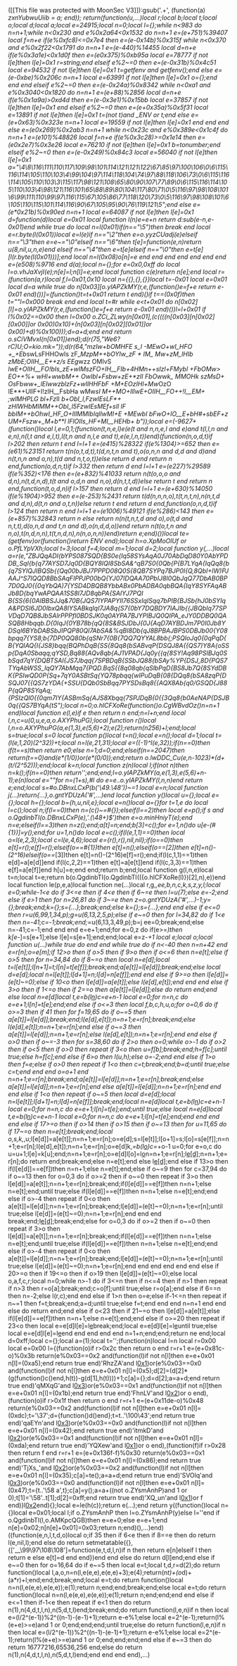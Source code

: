 ([[This file was protected with MoonSec V3]]):gsub('.+', (function(a) _zxnYubwuUiib = a; end)); return(function(u,...)local r;local b;local t;local o;local d;local a;local e=24915;local n=0;local l={};while n<983 do n=n+1;while n<0x230 and e%0x2a64<0x1532 do n=n+1 e=(e+751)%39407 local f=n+e if(e%0xfc8)<=0x7e4 then e=(e-0x14b)%0x315f while n<0x370 and e%0x2f22<0x1791 do n=n+1 e=(e-440)%14455 local d=n+e if(e%0x3a1e)<0x1d0f then e=(e*0x375)%0xb95a local e=78777 if not l[e]then l[e]=0x1 r=string;end elseif e%2~=0 then e=(e-0x31b)%0x4c51 local e=94532 if not l[e]then l[e]=0x1 t=getfenv and getfenv();end else e=(e-0xbe)%0x206c n=n+1 local e=63991 if not l[e]then l[e]=0x1 o={};end end end elseif e%2~=0 then e=(e-0x24a)%0x8342 while n<0xa1 and e%0x3040<0x1820 do n=n+1 e=(e+88)%2856 local d=n+e if(e%0x1a9a)>0xd4d then e=(e-0x3e1)%0x15bb local e=37857 if not l[e]then l[e]=0x1 end elseif e%2~=0 then e=(e+0x35a)%0x5f31 local e=13891 if not l[e]then l[e]=0x1 t=(not t)and _ENV or t;end else e=(e+0x63)%0x323e n=n+1 local e=19559 if not l[e]then l[e]=0x1 end end end else e=(e*0x269)%0x2ab3 n=n+1 while n<0x23c and e%0x389e<0x1c4f do n=n+1 e=(e*101)%48826 local f=n+e if(e%0x3c28)>=0x1e14 then e=(e*0x2e7)%0x3e26 local e=76210 if not l[e]then l[e]=0x1 b=tonumber;end elseif e%2~=0 then e=(e-0x249)%0x84c3 local e=56040 if not l[e]then l[e]=0x1 a="\4\8\116\111\110\117\109\98\101\114\121\121\122\67\85\97\100\106\0\6\115\116\114\105\110\103\4\99\104\97\114\118\104\74\97\88\118\106\73\0\6\115\116\114\105\110\103\3\115\117\98\121\108\65\80\90\107\77\89\0\6\115\116\114\105\110\103\4\98\121\116\101\65\88\89\80\104\117\80\71\0\5\116\97\98\108\101\6\99\111\110\99\97\116\115\67\105\86\77\118\120\73\0\5\116\97\98\108\101\6\105\110\115\101\114\116\90\67\105\95\90\76\119\121\5";end else e=(e*0x21b)%0x90ed n=n+1 local e=64087 if not l[e]then l[e]=0x1 d=function(d)local e=0x01 local function l(n)e=e+n return d:sub(e-n,e-0x01)end while true do local n=l(0x01)if(n=="\5")then break end local e=r.byte(l(0x01))local e=l(e)if n=="\2"then e=o.yyzCUadj(e)elseif n=="\3"then e=e~="\0"elseif n=="\6"then t[e]=function(e,n)return u(8,nil,u,n,e)end elseif n=="\4"then e=t[e]elseif n=="\0"then e=t[e][l(r.byte(l(0x01)))];end local n=l(0x08)o[n]=e end end end end end end end e=(e*508)%9716 end d(a);local n={};for e=0x0,0xff do local l=o.vhJaXvjI(e);n[e]=l;n[l]=e;end local function c(e)return n[e];end local r=(function(a,r)local f,l=0x01,0x10 local n={{},{},{}}local t=-0x01 local e=0x01 local d=a while true do n[0x03][o.ylAPZkMY(r,e,(function()e=f+e return e-0x01 end)())]=(function()t=t+0x01 return t end)()if t==(0x0f)then t=""l=0x000 break end end local t=#r while e<t+0x01 do n[0x02][l]=o.ylAPZkMY(r,e,(function()e=f+e return e-0x01 end)())l=l+0x01 if l%0x02==0x00 then l=0x00 o.ZCi_ZLwy(n[0x01],(c((((n[0x03][n[0x02][0x00]]or 0x00)*0x10)+(n[0x03][n[0x02][0x01]]or 0x00)+d)%0x100)));d=a+d;end end return o.sCiVMvxI(n[0x01])end);d(r(75,"We6?rC)U;O=kio.mk="));d(r(64,"mzIw+b*OMHFE s_l -M*EwO+wI_HF_*O +_+Eb*swLsFHHOwIs zF_*MzpM++bOYIw_zF * IM_ Mw+*zM_lHI*b zMbE;OIIH__E++z/s EEg*wzz OMIvS *lwE+OIIH__FO!bIs_zE+*wIMszFO*+IH__FIb+4HMn++*sIzl+FMybI _+FbOMw>_ EO++%+ wHl+wwbM++ OwIbl+Fs*bw+_zE+*zII_ FbOwwk_ MMOHk szMsD+ Os*Fb*ww+_lEIwwzblzFz+*wIlHHFbF +M+EO*zIHl+Mw*OzO IE**+UllF+I!zlH__FsbHa wMw*sI M++MO+IllwE+OIIH__FO++!I__EM+ ;wlMHPLG bl+Fz*II _b+*ObI_l,Fz*wIEsLF*+ zHlWH*bMIMM++*ObI_l5Fz*wIEsMEf+sIl lF bbI*M++bOhwI_HF_O+IllMMIbIqllwMI+E +M*Ew*bI _bFwO+IO__E+bH#+sbEF+z UM+Fs*zw+_M+b**I _lFlOIIs_HF_+MI__HEHb+ b"));local e=(-9627+(function()local l,e=0,1;(function(t,n,e,l)e(e(t and n,n,e,l and e)and t(l,l,n and e,n),n(l,t and e,l,t),l(t,n and n,l,e and t),e(e,l,n,t))end)(function(n,o,d,t)if l>202 then return t end l=l+1 e=(e*415)%28322 if(e%1304)>=652 then e=(e*61)%23151 return t(n(o,t,d,t),t(d,n,t,n and t),o(o,n,n and d,d and d)and n(t,n,n and o,n),t(d and n,t,o,t))else return d end return n end,function(o,d,n,t)if l>332 then return d end l=l+1 e=(e*227)%29589 if(e%352)<176 then e=(e+832)%41033 return n(t(o,o,o and d,n),n(t,d,n,d),t(t and o,d,n and n,o),d(n,t,t,d))else return t end return n end,function(t,o,d,n)if l>157 then return d end l=l+1 e=(e+630)%14050 if(e%1904)>952 then e=(e-253)%2431 return t(d(n,n,n,o),t(t,n,t,n),n(n,t,d and d,n),d(t,n and o,t,n))else return t end return d end,function(o,n,d,t)if l>124 then return n end l=l+1 e=(e*1006)%49121 if(e%286)<143 then e=(e+857)%32843 return n else return n(n(t,n,t,d and o),o(t,d and n,t,t),d(o,n,d and t,n and d),o(n,d,d,o))end return n(t(o,t,n and n,o),t(n,d,n,n),t(t,n,d,n),n(n,o,n,n))end)return e;end)())local te=(getfenv)or(function()return _ENV end);local h=o.XpMoOlUf or o.PfLYpVXh;local t=3;local f=4;local m=1;local d=2;local function y(_,...)local a=r(e,"ZBJQqADI{bYPS087SQD{BS0e{Iq58SYsAqA0J70AbDqD80Y0AbYPDDB_SqI{b{q77AYSD7Jq0D{BQY8IQI8SbSA&^qB7S0{0Qb{P{B7LYqA{IqQq8{b{q7SYIQJIBQSb{{Qq00bJBJ7PPPD08Q0S{8QB7SYPq7BJP0I{Q,8QbI+IW)PJAAJ^S7IQQD8BbSAqFIPPJP00bQ{YJ07IDQAA70PbIJ8I0QbJqQ77DbAB0BP7D0QJ0{{0qYbQA)7{YSD4DBQB8YbbABx0PbADBA0qbBQA{IqY8SYFAqABJb8D{bqYwAPQAA1SS8I7JD8qbPA{SAIYJ7PQI B{SS{6{0AIBBSJJq&70B{JQS7IYPAPYII76SSxIqISqq7bPIB{BJSb{hJ0bSYIqA&PDSI6JD0IbxQA8IYSABkqIqI7JA8q{S7{0bY7DQBDY7IAJIb{{JBQbIq77SPVDqD7QB8JbSAIrPPPfI0BDSJK0q0AYPA7BJYPIBJQ0QIPA_eJY0DDBQ0QASQB8Hbqqb.D{0IqJ{0YB78b{qQ{8S&BSJDbJ{0J{AqD7AYBDJm7P0I0Jb8YDSqI6BYbDABSbJIPQP80QI7AbSA&%qBI8Db{qJ8BPBAJBPS0DBJb00{Y08bpqq7{YS8;b{7DP0QQ80b{qSNr7{0B{7QQ7QYYAL8bb{;PSQIoJq0{0qPqD{B{YQIAQ{I{JS8}bqq{BQPhDqB{SS{8Qq8{bSABvqP{DSQJ8A{{QS7)Y8A{oSSp{DqA0Sbaqq;qYSD,Bq88{AQv8qb{AJ1VPAD{Jq0y{{q{8SY!Aq98PSIBJq0SbSqd7qY{DQBTSAI{JS7Jbqq{7SPBDqB{SSbJQ88{bSAy%YP{DSJ_8D{PQS7TYqAbWSS_IqQY7AbMqq7{PQD.BqS{{8q08qb{qSlbPqD{BS8Jb7Q{8SYdDBK{PSIwQD0P{Sq+7qY0ASBtSq{YQ78pbqq{wIPuDqB{08{DQq8{bSA8zqP{DSQJ07{{QS7zYDA{+SSU{DQb0SbBqq7PYSDsBq8{{AQX8Ab{q0/GSQD{J88P{qQP8SYqAq;{PSIzQI0{{0qm7IY{ASBmSq{AJS8Xbqq{7SPJDqB{0{{3Qq8{b0AeNAP{DSJB0q{{QS7BYqA{tS");local n=0;o.hlCFXoRe(function()o.CgWBvdOz()n=n+1 end)local function e(l,e)if e then return n end;n=l+n;end local l,n,c=u(0,u,e,a,o.AXYPhuPG);local function r()local l,n=o.AXYPhuPG(a,e(1,3),e(5,6)+2);e(2);return(n*256)+l;end;local s=true;local s=0 local function p()local t=n();local e=n();local d=1;local t=(l(e,1,20)*(2^32))+t;local n=l(e,21,31);local e=((-1)^l(e,32));if(n==0)then if(t==s)then return e*0;else n=1;d=0;end;elseif(n==2047)then return(t==0)and(e*(1/0))or(e*(0/0));end;return o.lwDDC_Cu(e,n-1023)*(d+(t/(2^52)));end;local k=n;local function z(n)local l;if(not n)then n=k();if(n==0)then return'';end;end;l=o.ylAPZkMY(a,e(1,3),e(5,6)+n-1);e(n)local e=""for n=(1+s),#l do e=e..o.ylAPZkMY(l,n,n)end return e;end;local s=#o.DBnxLCxP(b('\49.\48'))~=1 local e=n;local function j(...)return{...},o.gntYDUzA('#',...)end local function y()local u={};local e={};local h={};local b={h,u,nil,e};local e=n()local a={}for t=1,e do local l=c();local n;if(l==0)then n=(c()~=#{});elseif(l==2)then local e=p();if s and o.QgdinbTI(o.DBnxLCxP(e),'.(\48+)$')then e=o.minHniyT(e);end n=e;elseif(l==3)then n=z();end;a[t]=n;end;b[3]=c();for e=1,n()do u[e-(#{1})]=y();end;for u=1,n()do local e=c();if(l(e,1,1)==0)then local o=l(e,2,3);local c=l(e,4,6);local e={r(),r(),nil,nil};if(o==0)then e[t]=r();e[f]=r();elseif(o==#{1})then e[t]=n();elseif(o==_[2])then e[t]=n()-(2^16)elseif(o==_[3])then e[t]=n()-(2^16)e[f]=r();end;if(l(c,1,1)==1)then e[d]=a[e[d]]end if(l(c,2,2)==1)then e[t]=a[e[t]]end if(l(c,3,3)==1)then e[f]=a[e[f]]end h[u]=e;end end;return b;end;local function g(l,n,e)local t=n;local t=e;return b(o.QgdinbTI(o.QgdinbTI(({o.hlCFXoRe(l)})[2],n),e))end local function le(p,e,a)local function ne(...)local r,g,_,ee,b,n,c,k,s,z,y,l;local e=0;while-1<e do if 3<=e then if 4<e then if 6~=e then l=u(7);else e=-2;end else if e>1 then for n=26,81 do if 3~=e then z=o.gntYDUzA('#',...)-1;y={};break;end;k={};s={...};break;end;else k={};s={...};end end else if e<=0 then r=u(6,99,1,34,p);g=u(6,13,2,5,p);else if e~=0 then for l=34,82 do if 1<e then n=-41;c=-1;break;end;_=u(6,13,3,49,p);b=j ee=0;break;end;else n=-41;c=-1;end end end e=e+1;end;for e=0,z do if(e>=_)then k[e-_]=s[e+1];else l[e]=s[e+1];end;end;local e=z-_+1 local e;local o;local function u(...)while true do end end while true do if n<-40 then n=n+42 end e=r[n];o=e[m];if 12>o then if o>5 then if 9>o then if o<=6 then n=e[t];else if o>5 then for n=34,84 do if 8~=o then local n=e[d];local t=l[e[t]];l[n+1]=t;l[n]=t[e[f]];break;end;a[e[t]]=l[e[d]];break;end;else local d=e[d];local n=l[e[t]];l[d+1]=n;l[d]=n[e[f]];end end else if 9>=o then l[e[d]]=(e[t]~=0);else if 10<o then l[e[d]]=a[e[t]];else l(e[d],e[t]);end end end else if 3>o then if 1<=o then if 2==o then a[e[t]]=l[e[d]];else do return end;end else local n=e[d]local t,e=b(l[n](h(l,n+1,e[t])))c=e+n-1 local e=0;for n=n,c do e=e+1;l[n]=t[e];end;end else if o<=3 then local f,b,c,h,u,o;for o=0,6 do if o>=3 then if 4<o then if o>1 then for f=19,65 do if o~=5 then a[e[t]]=l[e[d]];break;end;l(e[d],e[t]);n=n+1;e=r[n];break;end;else l(e[d],e[t]);n=n+1;e=r[n];end else if o~=3 then a[e[t]]=l[e[d]];n=n+1;e=r[n];else l(e[d],e[t]);n=n+1;e=r[n];end end else if o>0 then if o~=-3 then for s=38,60 do if 2>o then o=0;while o>-1 do if o>2 then if o<5 then if o>0 then repeat if 3<o then u=f[b];break;end;h=f[c];until true;else h=f[c];end else if 6>o then l(u,h);else o=-2;end end else if 1>o then f=e;else if o>0 then repeat if 1<o then c=t;break;end;b=d;until true;else c=t;end end end o=o+1 end n=n+1;e=r[n];break;end;a[e[t]]=l[e[d]];n=n+1;e=r[n];break;end;else a[e[t]]=l[e[d]];n=n+1;e=r[n];end else a[e[t]]=l[e[d]];n=n+1;e=r[n];end end end else if 1<o then repeat if o~=5 then local d=e[d];local n=l[e[t]];l[d+1]=n;l[d]=n[e[f]];break;end;local n=e[d]local t,e=b(l[n](h(l,n+1,e[t])))c=e+n-1 local e=0;for n=n,c do e=e+1;l[n]=t[e];end;until true;else local n=e[d]local t,e=b(l[n](h(l,n+1,e[t])))c=e+n-1 local e=0;for n=n,c do e=e+1;l[n]=t[e];end;end end end end else if 17>=o then if o>14 then if o>15 then if o~=13 then for u=11,65 do if 17~=o then n=e[t];break;end;local o,s,k,_,u;l[e[d]]=a[e[t]];n=n+1;e=r[n];o=e[d];s=l[e[t]];l[o+1]=s;l[o]=s[e[f]];n=n+1;e=r[n];l(e[d],e[t]);n=n+1;e=r[n];o=e[d]k,_=b(l[o](h(l,o+1,e[t])))c=_+o-1 u=0;for e=o,c do u=u+1;l[e]=k[u];end;n=n+1;e=r[n];o=e[d]l[o]=l[o](h(l,o+1,c))n=n+1;e=r[n];l[e[d]]();n=n+1;e=r[n];do return end;break;end;else n=e[t];end else l[e[d]]();end else if 13>o then if(l[e[d]]==e[f])then n=n+1;else n=e[t];end;else if o~=9 then for c=37,94 do if o~=13 then for o=0,3 do if o>=2 then if o~=0 then repeat if 3>o then l[e[d]]=a[e[t]];n=n+1;e=r[n];break;end;if(l[e[d]]==e[f])then n=n+1;else n=e[t];end;until true;else if(l[e[d]]==e[f])then n=n+1;else n=e[t];end;end else if o>-4 then repeat if 0<o then a[e[t]]=l[e[d]];n=n+1;e=r[n];break;end;l[e[d]]=(e[t]~=0);n=n+1;e=r[n];until true;else l[e[d]]=(e[t]~=0);n=n+1;e=r[n];end end end break;end;l[e[d]]();break;end;else for o=0,3 do if o>=2 then if o~=0 then repeat if 3>o then l[e[d]]=a[e[t]];n=n+1;e=r[n];break;end;if(l[e[d]]==e[f])then n=n+1;else n=e[t];end;until true;else if(l[e[d]]==e[f])then n=n+1;else n=e[t];end;end else if o>-4 then repeat if 0<o then a[e[t]]=l[e[d]];n=n+1;e=r[n];break;end;l[e[d]]=(e[t]~=0);n=n+1;e=r[n];until true;else l[e[d]]=(e[t]~=0);n=n+1;e=r[n];end end end end end end else if 20>=o then if 19<=o then if o>19 then l[e[d]]=(e[t]~=0);else local o,a,f,c,r;local n=0;while n>-1 do if 3<=n then if n<=4 then if n>1 then repeat if n>3 then r=o[a];break;end;c=o[f];until true;else r=o[a];end else if 6==n then n=-2;else l(r,c);end end else if 1>n then o=e;else if-1<=n then repeat if n~=1 then f=t;break;end;a=d;until true;else f=t;end end end n=n+1 end end else do return end;end else if o<23 then if 21~=o then l[e[d]]=a[e[t]];else if(l[e[d]]==e[f])then n=n+1;else n=e[t];end;end else if o>=20 then repeat if 23<o then local e=e[d]l[e]=l[e](h(l,e+1,c))break;end;local e=e[d]l[e]=l[e](h(l,e+1,c))until true;else local e=e[d]l[e]=l[e](h(l,e+1,c))end end end end end n=1+n;end;end;return ne end;local d=0xff;local c={};local a=(1);local t='';(function(n)local l=n local r=0x00 local e=0x00 l={(function(o)if r>0x2c then return o end r=r+1 e=(e+0x81c-o)%0x3b return(e%0x03==0x2 and(function(l)if not n[l]then e=e+0x01 n[l]=(0xa5);end return true end)'RhzZA'and l[0x1](0x3b3+o))or(e%0x03==0x0 and(function(l)if not n[l]then e=e+0x01 n[l]=(0x5);d[2]=(d[2]*(g(function()c()end,h(t))-g(d[1],h(t))))+1;c[a]={};d=d[2];a=a+d;end return true end)'qMXqG'and l[0x3](o+0x2e0))or(e%0x03==0x1 and(function(l)if not n[l]then e=e+0x01 n[l]=(0x1b);end return true end)'FhnLV'and l[0x2](o+0xd1))or o end),(function(o)if r>0x1f then return o end r=r+1 e=(e+0x11de-o)%0x48 return(e%0x03==0x2 and(function(l)if not n[l]then e=e+0x01 n[l]=(0xdc);t='\37';d={function()d()end};t=t..'\100\43';end return true end)'qaEYn'and l[0x3](0x76+o))or(e%0x03==0x0 and(function(l)if not n[l]then e=e+0x01 n[l]=(0x42);end return true end)'itmkD'and l[0x2](o+0x3a3))or(e%0x03==0x1 and(function(l)if not n[l]then e=e+0x01 n[l]=(0xda);end return true end)'YQXew'and l[0x1](o+0x13e))or o end),(function(f)if r>0x28 then return f end r=r+1 e=(e+0x136f-f)%0x30 return(e%0x03==0x1 and(function(l)if not n[l]then e=e+0x01 n[l]=(0x86);end return true end)'TjXs_'and l[0x2](0x256+f))or(e%0x03==0x2 and(function(l)if not n[l]then e=e+0x01 n[l]=(0x35);c[a]=te();a=a+d;end return true end)'SVOlq'and l[0x3](f+0xab))or(e%0x03==0x0 and(function(l)if not n[l]then e=e+0x01 n[l]=(0x47);t={t..'\58 a',t};c[a]=y();a=a+((not o.ZYsmAnhP)and 1 or 0);t[1]='\58'..t[1];d[2]=0xff;end return true end)'XQ_un'and l[0x1](f+0x331))or f end)}l[0x2](0xbc7)end){};local e=le(h(c));return e(...);end return y((function()local n={}local e=0x01;local l;if o.ZYsmAnhP then l=o.ZYsmAnhP(y)else l=''end if o.QgdinbTI(l,o.AMKpcQGB)then e=e+0;else e=e+1;end n[e]=0x02;n[n[e]+0x01]=0x03;return n;end)(),...)end)((function(e,n,l,t,d,o)local o;if 3<e then if e>5 then if 6<e then if 8==e then do return l(e,nil,l);end else do return setmetatable({},{['__\99\97\108\108']=function(e,t,d,l,n)if n then return e[n]elseif l then return e else e[t]=d end end})end end else do return d[l]end;end else if e~=0 then for o=16,64 do if e~=5 then local e=t;local t,d,r=d(2);do return function()local l,a,o,n=n(l,e(e,e),e(e,e)+3);e(4);return(n*t)+(o*d)+(a*r)+l;end;end;break;end;local e=t;do return function()local n=n(l,e(e,e),e(e,e));e(1);return n;end;end;break;end;else local e=t;do return function()local n=n(l,e(e,e),e(e,e));e(1);return n;end;end;end end else if e<=1 then if-1<e then repeat if e<1 then do return n(1),n(4,d,t,l,n),n(5,d,t,l)end;break;end;do return function(l,e,n)if n then local e=(l/2^(e-1))%2^((n-1)-(e-1)+1);return e-e%1;else local e=2^(e-1);return(l%(e+e)>=e)and 1 or 0;end;end;end;until true;else do return function(l,e,n)if n then local e=(l/2^(e-1))%2^((n-1)-(e-1)+1);return e-e%1;else local e=2^(e-1);return(l%(e+e)>=e)and 1 or 0;end;end;end;end else if e~=3 then do return 16777216,65536,256 end;else do return n(1),n(4,d,t,l,n),n(5,d,t,l)end;end end end end),...)

